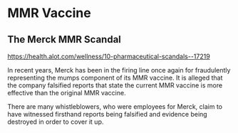 # MMR Vaccine

## The Merck MMR Scandal

<https://health.alot.com/wellness/10-pharmaceutical-scandals--17219>

In recent years, Merck has been in the firing line once again for fraudulently representing the mumps component of its MMR vaccine. It is alleged that the company falsified reports that state the current MMR vaccine is more effective than the original MMR vaccine.

There are many whistleblowers, who were employees for Merck, claim to have witnessed firsthand reports being falsified and evidence being destroyed in order to cover it up.

